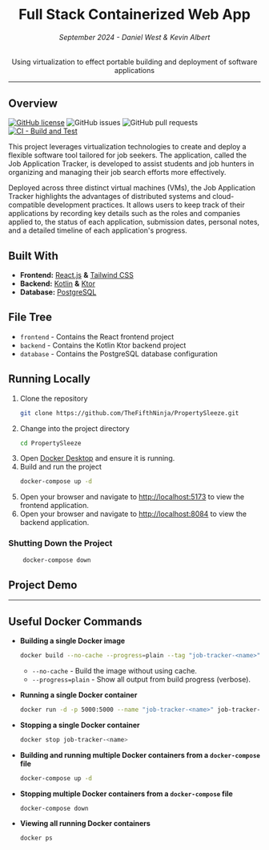 <br />
<p align="center">
    <h1 align="center">Full Stack Containerized Web App</h1>
    <h6 align="center">September 2024 - Daniel West & Kevin Albert</h6>
    <p align="center">
        Using virtualization to effect portable building and deployment of software applications
    </p>
</p>

___

## Overview 
[![GitHub license](https://img.shields.io/badge/license-MIT-green)](LICENSE)
![GitHub issues](https://img.shields.io/github/issues/TheFifthNinja/PropertySleeze)
![GitHub pull requests](https://img.shields.io/github/issues-pr/TheFifthNinja/PropertySleeze)
[![CI - Build and Test](https://github.com/TheFifthNinja/PropertySleeze/actions/workflows/frontend.yml/badge.svg)](https://github.com/TheFifthNinja/PropertySleeze/actions/workflows/frontend.yml)

This project leverages virtualization technologies to create and deploy a flexible software tool tailored for job seekers. The application, called the Job Application Tracker, is developed to assist students and job hunters in organizing and managing their job search efforts more effectively.

Deployed across three distinct virtual machines (VMs), the Job Application Tracker highlights the advantages of distributed systems and cloud-compatible development practices. It allows users to keep track of their applications by recording key details such as the roles and companies applied to, the status of each application, submission dates, personal notes, and a detailed timeline of each application's progress.

## Built With

* **Frontend:** [React.js](https://reactjs.org) **&** [Tailwind CSS](https://tailwindcss.com)
* **Backend:** [Kotlin](https://kotlinlang.org) **&** [Ktor](https://ktor.io/)
* **Database:** [PostgreSQL](https://www.postgresql.org) 

## File Tree 
- `frontend` - Contains the React frontend project
- `backend` - Contains the Kotlin Ktor backend project
- `database` - Contains the PostgreSQL database configuration

## Running Locally

1. Clone the repository
    ```bash
    git clone https://github.com/TheFifthNinja/PropertySleeze.git
    ```
2. Change into the project directory
    ```bash
    cd PropertySleeze
    ```
3. Open [Docker Desktop](https://www.docker.com/products/docker-desktop/) and ensure it is running.
4. Build and run the project
    ```bash
    docker-compose up -d
    ```
5. Open your browser and navigate to [http://localhost:5173](http://localhost:5173) to view the frontend application.
6. Open your browser and navigate to [http://localhost:8084](http://localhost:8084) to view the backend application.

### Shutting Down the Project

```bash
    docker-compose down
```

## Project Demo

<div align="center">
   <!-- Add screenshots or link to a demo video -->
</div>

---

## Useful Docker Commands 

- **Building a single Docker image**
    ```bash
    docker build --no-cache --progress=plain --tag "job-tracker-<name>" .
    ```
    - `--no-cache` - Build the image without using cache.
    - `--progress=plain` - Show all output from build progress (verbose).

- **Running a single Docker container**
    ```bash
    docker run -d -p 5000:5000 --name "job-tracker-<name>" job-tracker-<name>
    ```

- **Stopping a single Docker container**
    ```bash
    docker stop job-tracker-<name>
    ```

- **Building and running multiple Docker containers from a `docker-compose` file**
    ```bash
    docker-compose up -d
    ```

- **Stopping multiple Docker containers from a `docker-compose` file**
    ```bash
    docker-compose down
    ```

- **Viewing all running Docker containers**
    ```bash
    docker ps
    ```
